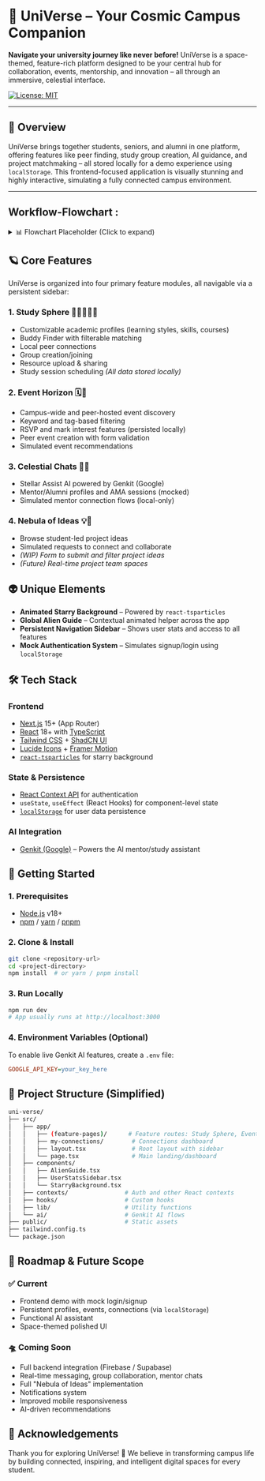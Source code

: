 # 🌌 UniVerse – Your Cosmic Campus Companion

**Navigate your university journey like never before!** UniVerse is a space-themed, feature-rich platform designed to be your central hub for collaboration, events, mentorship, and innovation – all through an immersive, celestial interface.

[![License: MIT](https://img.shields.io/badge/License-MIT-yellow.svg)](https://opensource.org/licenses/MIT)

---

## 🌠 Overview

UniVerse brings together students, seniors, and alumni in one platform, offering features like peer finding, study group creation, AI guidance, and project matchmaking – all stored locally for a demo experience using `localStorage`.
This frontend-focused application is visually stunning and highly interactive, simulating a fully connected campus environment.

---
## Workflow-Flowchart :
<details>
<summary>📊 Flowchart Placeholder (Click to expand)</summary>

```mermaid
flowchart TD
    A[Landing Page - root] --> B[Welcome Hero Section with Starry Background]
    B --> C[Alien Guide Intro and Tips]
    B --> D[Feature Cards: Study Sphere, Event Horizon, Celestial Chats, Nebula of Ideas]
    D --> E[Detailed Explanations of Features]

    A --> F[User clicks User Icon]
    F --> G{Is Logged In?}
    G -- No --> H[Go to login or signup]
    H --> I[Signup Page]
    H --> J[Login Page]
    I --> K[Enter Email and Password]
    J --> L[Enter Email and Password]
    K --> M[Create Mock Session and Redirect to root]
    L --> M

    G -- Yes --> M[Main Page with Sidebar]

    M --> N[User Stats Sidebar]
    N --> O[Navigation: Study Sphere, Event Horizon, Chats, Ideas, Connections]
    N --> P[Stats: Connections, Skills, Projects]
    N --> Q[Edit My Profile Button]

    Q --> R[Open Profile Dialog]
    R --> S[Update Personal Info and Preferences]
    S --> T[Save to LocalStorage]

    O --> U[Study Sphere]
    O --> V[Event Horizon]
    O --> W[Celestial Chats]
    O --> X[Nebula of Ideas]
    O --> Y[My Connections]

    U --> U1[Alien Guide Tips]
    U --> U2[Tabs: Buddies, Groups, Resources, Sessions]

    U2 --> U3[Find Buddies and Connect]
    U2 --> U4[Join or Create Study Groups]
    U2 --> U5[Upload and View Resources]
    U2 --> U6[Schedule or Join Study Sessions]

    V --> V1[Alien Guide Tips]
    V --> V2[Tabs: Discover Events, Create Event, Recommendations, All Events]
    V2 --> V3[RSVP or Mark Interest]
    V2 --> V4[Create Peer Event]

    W --> W1[Alien Guide Tips]
    W --> W2[AI Chat, AMAs, Mentors, Archives]
    W2 --> W3[Connect to Mentor]

    X --> X1[Alien Guide Tips]
    X --> X2[View Project Ideas]
    X2 --> X3[Connect to Project Starters]

    Y --> Y1[Alien Guide Tips]
    Y --> Y2[View All Connections]
    Y2 --> Y3[Message - Toast]
    Y2 --> Y4[Disconnect]

    M --> Z[Header Avatar Dropdown]
    Z --> AA[Log Out]
    AA --> AB[Clear Session and Hide Sidebar]

```

</details>

## 🪐 Core Features

UniVerse is organized into four primary feature modules, all navigable via a persistent sidebar:

### 1\. Study Sphere 🧑‍🚀🤝🧑‍🚀

* Customizable academic profiles (learning styles, skills, courses)
* Buddy Finder with filterable matching
* Local peer connections
* Group creation/joining
* Resource upload & sharing
* Study session scheduling
    *(All data stored locally)*

### 2\. Event Horizon 🗓️🔭

* Campus-wide and peer-hosted event discovery
* Keyword and tag-based filtering
* RSVP and mark interest features (persisted locally)
* Peer event creation with form validation
* Simulated event recommendations

### 3\. Celestial Chats 🤖💬

* Stellar Assist AI powered by Genkit (Google)
* Mentor/Alumni profiles and AMA sessions (mocked)
* Simulated mentor connection flows (local-only)

### 4\. Nebula of Ideas 💡🚀

* Browse student-led project ideas
* Simulated requests to connect and collaborate
* *(WIP) Form to submit and filter project ideas*
* *(Future) Real-time project team spaces*

## 👽 Unique Elements

* **Animated Starry Background** – Powered by `react-tsparticles`
* **Global Alien Guide** – Contextual animated helper across the app
* **Persistent Navigation Sidebar** – Shows user stats and access to all features
* **Mock Authentication System** – Simulates signup/login using `localStorage`

## 🛠️ Tech Stack

### Frontend

* [Next.js](https://nextjs.org/) 15+ (App Router)
* [React](https://react.dev/) 18+ with [TypeScript](https://www.typescriptlang.org/)
* [Tailwind CSS](https://tailwindcss.com/) + [ShadCN UI](https://ui.shadcn.com/)
* [Lucide Icons](https://lucide.dev/) + [Framer Motion](https://www.framer.com/motion/)
* [`react-tsparticles`](https://www.google.com/search?q=https://github.com/tsparticles/react-tsparticles) for starry background

### State & Persistence

* [React Context API](https://react.dev/learn/passing-data-deeply-with-context) for authentication
* `useState`, `useEffect` (React Hooks) for component-level state
* [`localStorage`](https://developer.mozilla.org/en-US/docs/Web/API/Window/localStorage) for user data persistence

### AI Integration

* [Genkit (Google)](https://genkit.dev/) – Powers the AI mentor/study assistant

## 🚀 Getting Started

### 1\. Prerequisites

* [Node.js](https://nodejs.org/en/) v18+
* [npm](https://www.npmjs.com/) / [yarn](https://yarnpkg.com/) / [pnpm](https://pnpm.io/)

### 2\. Clone & Install

```bash
git clone <repository-url>
cd <project-directory>
npm install  # or yarn / pnpm install
```

### 3\. Run Locally

```bash
npm run dev
# App usually runs at http://localhost:3000
```

### 4\. Environment Variables (Optional)

To enable live Genkit AI features, create a `.env` file:

```ini
GOOGLE_API_KEY=your_key_here
```

## 📁 Project Structure (Simplified)

```bash
uni-verse/
├── src/
│   ├── app/
│   │   ├── (feature-pages)/      # Feature routes: Study Sphere, Event Horizon, etc.
│   │   ├── my-connections/        # Connections dashboard
│   │   ├── layout.tsx             # Root layout with sidebar
│   │   └── page.tsx               # Main landing/dashboard
│   ├── components/
│   │   ├── AlienGuide.tsx
│   │   ├── UserStatsSidebar.tsx
│   │   └── StarryBackground.tsx
│   ├── contexts/                # Auth and other React contexts
│   ├── hooks/                   # Custom hooks
│   ├── lib/                     # Utility functions
│   └── ai/                      # Genkit AI flows
├── public/                      # Static assets
├── tailwind.config.ts
└── package.json
```

## 🔮 Roadmap & Future Scope

### ✅ Current

* Frontend demo with mock login/signup
* Persistent profiles, events, connections (via `localStorage`)
* Functional AI assistant
* Space-themed polished UI

### 🛸 Coming Soon

* Full backend integration (Firebase / Supabase)
* Real-time messaging, group collaboration, mentor chats
* Full "Nebula of Ideas" implementation
* Notifications system
* Improved mobile responsiveness
* AI-driven recommendations

## 🙏 Acknowledgements

Thank you for exploring UniVerse\! 🌌
We believe in transforming campus life by building connected, inspiring, and intelligent digital spaces for every student.
